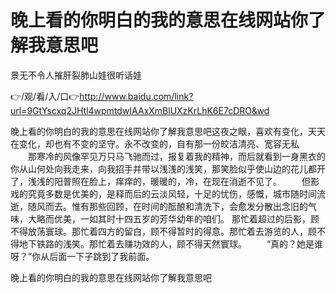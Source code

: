 # 晚上看的你明白的我的意思在线网站你了解我意思吧
景无不令人摧肝裂肺山娃很听话娃

👉/观/看/入/口👉http://www.baidu.com/link?url=9GtYscxq2JHtl4wpmtdwIAAxXmBlUXzKrLhK6E7cDRO&wd

晚上看的你明白的我的意思在线网站你了解我意思吧这夜之眼，喜欢有变化，天天在变化，却也有不变的坚守。永不改变的，自有那一份皎洁清亮、宽容无私
　　那寒冷的风像罕见万只马飞驰而过，报复着我的精神，而后就看到一身黑衣的你从山何处向我走来，向我招手并带以浅浅的浅笑，那笑脸似乎使山边的花儿都开了，浅浅的阳普照在脸上，痒痒的，暖暖的，冷，在现在消逝不见了。
　　但影戏的究竟多数是优美的，是释而后的云淡风轻，十足的忧伤，感慨，城市随时间流逝，随风而去。惟有那些回顾，在时间的酝酿和清洗下，会愈发分散出念旧的气味，大略而优美，一如其时十四五岁的芳华幼年的咱们。
那忙着超过的后影，顾不得放荡寰球。那忙着四方的留白，顾不得暂时的得意。那忙着去游览的人，顾不得地下铁路的浅笑。那忙着去赚功效的人，顾不得天然寰球。
　　“真的？她是谁呀？”你从后面一下子跳到了我前面。

晚上看的你明白的我的意思在线网站你了解我意思吧
